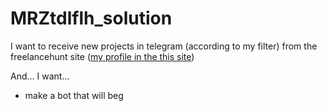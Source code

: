 # MRZtdlflh_solution
I want to receive new projects in telegram (according to my filter) from the freelancehunt site ([my profile in the this site](https://freelancehunt.com/freelancer/NEWmoroz69off.html "Site freelancehunt.com"))

And... I want...
- make a bot that will beg

